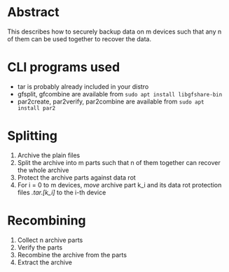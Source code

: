 # Abstract

This describes how to securely backup data on m devices such that any n of them can be used together to recover the data.

# CLI programs used

- tar is probably already included in your distro
- gfsplit, gfcombine are available from `sudo apt install libgfshare-bin`
- par2create, par2verify, par2combine are available from `sudo apt install par2`

# Splitting

1. Archive the plain files
2. Split the archive into m parts such that n of them together can recover the whole archive
3. Protect the archive parts against data rot
4. For i = 0 to m devices, _move_ archive part k_i and its data rot protection files *.tar.[k_i]* to the i-th device

# Recombining

1. Collect n archive parts
2. Verify the parts
3. Recombine the archive from the parts
4. Extract the archive
